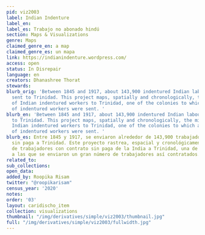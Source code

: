 ```yaml
---
pid: viz2003
label: Indian Indenture
label_en:
label_es: Trabajo no abonado hindú
section: Maps & Visualizations
genre: Maps
claimed_genre_en: a map
claimed_genre_es: un mapa
link: https://indianindenture.wordpress.com/
access: open
status: In Disrepair
language: en
creators: Dhanashree Thorat
stewards:
blurb_orig: 'Between 1845 and 1917, about 143,900 indentured Indian labourers were
  sent to Trinidad. This project maps, spatially and chronologically, the migration
  of Indian indentured workers to Trinidad, one of the colonies to which a large number
  of indentured workers were sent. '
blurb_en: 'Between 1845 and 1917, about 143,900 indentured Indian labourers were sent
  to Trinidad. This project maps, spatially and chronologically, the migration of
  Indian indentured workers to Trinidad, one of the colonies to which a large number
  of indentured workers were sent. '
blurb_es: Entre 1845 y 1917, se enviaron alrededor de 143,900 trabajadores hindúes
  sin paga a Trinidad. Este proyecto rastrea, espacial y cronológicamente, la migración
  de trabajadores con contrato sin paga de la India a Trinidad, una de las colonias
  a las que se enviaron un gran número de trabajadores así contratados.
related_to:
sub_collections:
open_data:
added_by: Roopika Risam
twitter: "@roopikarisam"
census_year: '2020'
notes:
order: '03'
layout: caridischo_item
collection: visualizations
thumbnail: "/img/derivatives/simple/viz2003/thumbnail.jpg"
full: "/img/derivatives/simple/viz2003/fullwidth.jpg"
---
```

